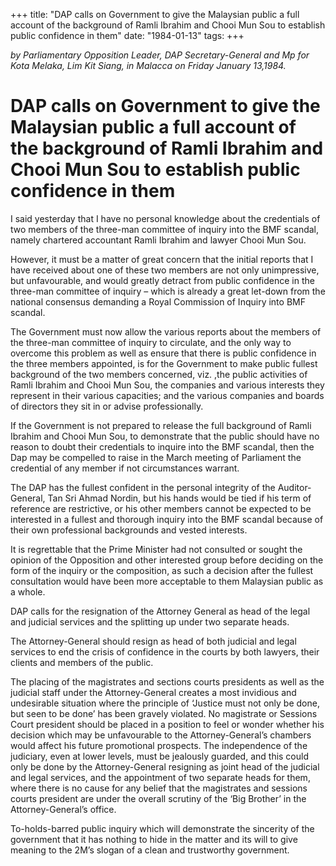 +++ 
title: "DAP calls on Government to give the Malaysian public a full account of the background of Ramli Ibrahim and Chooi Mun Sou to establish public confidence in them"
date: "1984-01-13"
tags:
+++

_by Parliamentary Opposition Leader, DAP Secretary-General and Mp for Kota Melaka, Lim Kit Siang, in Malacca on Friday January 13,1984._

# DAP calls on Government to give the Malaysian public a full account of the background of Ramli Ibrahim and Chooi Mun Sou to establish public confidence in them

I said yesterday that I have no personal knowledge about the credentials of two members of the three-man committee of inquiry into the BMF scandal, namely chartered accountant Ramli Ibrahim and lawyer Chooi Mun Sou.</u>

However, it must be a matter of great concern that the initial reports that I have received about one of these two members are not only unimpressive, but unfavourable, and would greatly detract from public confidence in the three-man committee of inquiry – which is already a great let-down from the national consensus demanding a Royal Commission of Inquiry into BMF scandal.

The Government must now allow the various reports about the members of the three-man committee of inquiry to circulate, and the only way to overcome this problem as well as ensure that there is public confidence in the three members appointed, is for the Government to make public fullest background of the two members concerned, viz. ,the public activities of Ramli Ibrahim and Chooi Mun Sou, the companies and various interests they represent in their various capacities; and the various companies and boards of directors they sit in or advise professionally.

If the Government is not prepared to release the full background of Ramli Ibrahim and Chooi Mun Sou, to demonstrate that the public should have no reason to doubt their credentials to inquire into the BMF scandal, then the Dap may be compelled to raise in the March meeting of Parliament the credential of any member if not circumstances warrant.

The DAP has the fullest confident in the personal integrity of the Auditor-General, Tan Sri Ahmad Nordin, but his hands would be tied if his term of reference are restrictive, or his other members cannot be expected to be interested in a fullest and thorough inquiry into the 
BMF scandal because of their own professional backgrounds and vested interests.

It is regrettable that the Prime Minister had not consulted or sought the opinion of the Opposition and other interested group before deciding on the form of the inquiry or the composition, as such a decision after the fullest consultation would have been more acceptable to them Malaysian public as a whole.

DAP calls for the resignation of the Attorney General as head of the legal and judicial services and the splitting up under two separate heads.

The Attorney-General should resign as head of both judicial and legal services to end the crisis of confidence in the courts by both lawyers, their clients and members of the public.

The placing of the magistrates and sections courts presidents as well as the judicial staff under the Attorney-General creates a most invidious and undesirable situation where the principle of ‘Justice must not only be done, but seen to be done’ has been gravely violated. 
No magistrate or Sessions Court president should be placed in a position to feel or wonder whether his decision which may be unfavourable to the Attorney-General’s chambers would affect his future promotional prospects. The independence of the judiciary, even at lower levels, must be jealously guarded, and this could only be done by the Attorney-General resigning as joint head of the judicial and legal services, and the appointment of two separate heads for them, where there is no cause for any belief that the magistrates and sessions courts president are under the overall scrutiny of the ‘Big Brother’ in the Attorney-General’s office. 

To-holds-barred public inquiry which will demonstrate the sincerity of the government that it has nothing to hide in the matter and its will to give meaning to the 2M’s slogan of a clean and trustworthy government.
 
